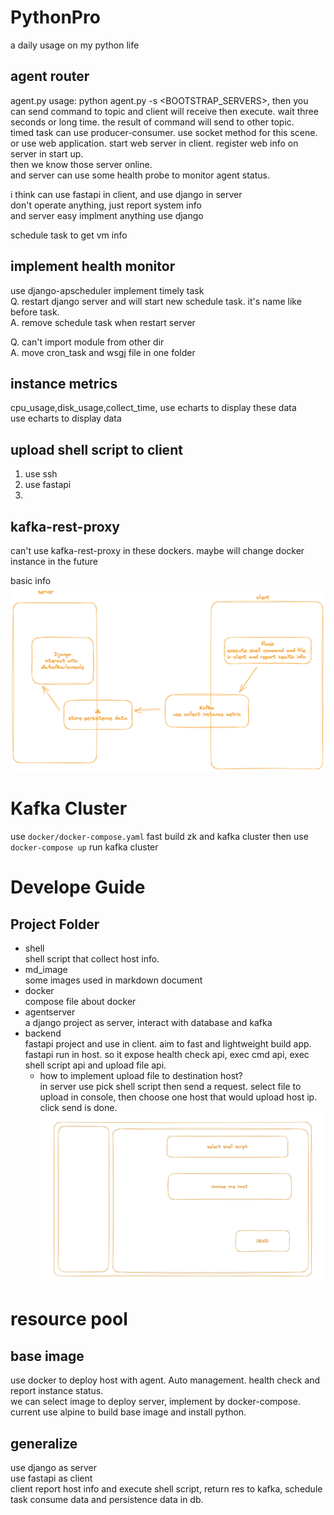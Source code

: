 # PythonPro
a daily usage on my python life
## agent router
agent.py usage: python agent.py -s <BOOTSTRAP_SERVERS>, 
then you can send command to topic and client 
will receive then execute. 
wait three seconds or long time.
the result of command will send to other topic.  
timed task can use producer-consumer.
use socket method for this scene.  
or use web application. start web server in client.
register web info on server in start up.  
then we know those server online.  
and server can use some health probe to monitor agent status.  

i think can use fastapi in client, and use django in server  
don't operate anything, just report system info  
and server easy implment anything use django  


schedule task to get vm info  

## implement health monitor

use django-apscheduler implement timely task  
Q. restart django server and will start new schedule task. it's name like before task.  
A. remove schedule task when restart server  

Q. can't import module from other dir  
A. move cron_task and wsgj file in one folder  

## instance metrics
cpu_usage,disk_usage,collect_time, use echarts to display these data  
use echarts to display data  

## upload shell script to client
1. use ssh  
2. use fastapi  
3. 



## kafka-rest-proxy  
can't use kafka-rest-proxy in these dockers. maybe will change docker instance in the future 

basic info
![img.png](md_image/img.png)


# Kafka Cluster
use `docker/docker-compose.yaml` fast build zk and kafka cluster then use `docker-compose up` run kafka cluster



# Develope Guide
## Project Folder
* shell  
  shell script that collect host info.
* md_image  
  some images used in markdown document 
* docker  
  compose file about docker
* agentserver  
  a django project as server, interact with database and kafka
* backend  
  fastapi project and use in client. aim to fast and lightweight build app.
  fastapi run in host. so it expose health check api, exec cmd api, exec shell script api and
  upload file api. 
  * how to implement upload file to destination host?   
    in server use pick shell script then send a request. select file to upload in console,
    then choose one host that would upload host ip. click send is done.
    ![5D1415F7-8AD8-4E59-9C58-6892F39F8D62.jpeg](md_image%2F5D1415F7-8AD8-4E59-9C58-6892F39F8D62.jpeg)

# resource pool
## base image
use docker to deploy host with agent. Auto management. health check and report instance status.  
we can select image to deploy server, implement by docker-compose.
current use alpine to build base image and install python.


## generalize 
use django as server  
use fastapi as client  
client report host info and execute shell script, return res to kafka, schedule task 
consume data and persistence data in db.